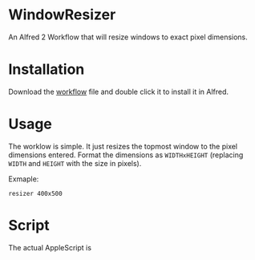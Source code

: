 WindowResizer
=============

An Alfred 2 Workflow that will resize windows to exact pixel dimensions.


Installation
=============
Download the [workflow](https://github.com/GarthDB/WindowResizer/raw/master/WindowResizer.alfredworkflow) file and double click it to install it in Alfred.


Usage
=============

The worklow is simple.  It just resizes the topmost window to the pixel dimensions entered.  Format the dimensions as `WIDTHxHEIGHT` (replacing `WIDTH` and `HEIGHT` with the size in pixels).

Exmaple:

```
resizer 400x500
```

Script
===

The actual AppleScript is 